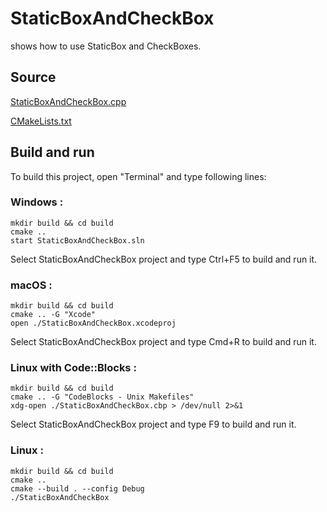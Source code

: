 # StaticBoxAndCheckBox

shows how to use StaticBox and CheckBoxes.

## Source

[StaticBoxAndCheckBox.cpp](StaticBoxAndCheckBox.cpp)

[CMakeLists.txt](CMakeLists.txt)

## Build and run

To build this project, open "Terminal" and type following lines:

### Windows :

``` shell
mkdir build && cd build
cmake .. 
start StaticBoxAndCheckBox.sln
```

Select StaticBoxAndCheckBox project and type Ctrl+F5 to build and run it.

### macOS :

``` shell
mkdir build && cd build
cmake .. -G "Xcode"
open ./StaticBoxAndCheckBox.xcodeproj
```

Select StaticBoxAndCheckBox project and type Cmd+R to build and run it.

### Linux with Code::Blocks :

``` shell
mkdir build && cd build
cmake .. -G "CodeBlocks - Unix Makefiles"
xdg-open ./StaticBoxAndCheckBox.cbp > /dev/null 2>&1
```

Select StaticBoxAndCheckBox project and type F9 to build and run it.

### Linux :

``` shell
mkdir build && cd build
cmake .. 
cmake --build . --config Debug
./StaticBoxAndCheckBox
```
